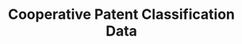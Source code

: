 ---
layout: default
bigquery: https://console.cloud.google.com/bigquery?p=patents-public-data&d=cpc&page=dataset
citation: '“Cooperative Patent Classification” by the EPO and USPTO, for public use. '
contributors: EPO, USPTO
cost: None
description: Cooperative Patent Classification Data contains the scheme and definitions
  of the Cooperative Patent Classification system for classifying patent documents.
  The CPC is the result of a partnership between the EPO and the USPTO in their joint
  effort to develop a common, internationally compatible classification system for
  technical documents, in particular patent publications, which will be used by both
  offices in the patent granting process
documentation: https://www.cooperativepatentclassification.org/cpcSchemeAndDefinitions
last_edit: 04/05/2022, 15:48:18
location: https://www.cooperativepatentclassification.org/index
maintained_by: USPTO, EPO
schema_fields:
- notAllocatable
- applicationReferences
- level
- limitingReferences
- synonyms
- symbol
- residual_references
- parents
- additional_only
- dateRevised
- glossary
- breakdown_code
- breakdownCode
- application_references
- limiting_references
- informative_references
- childGroups
- child_groups
- date_revised
- residualReferences
- sizeCache
- status
- definition
- informativeReferences
- ipcConcordant
- title_part
- not_allocatable
- titleFull
- children
- titlePart
- title_full
- ipc_concordant
shortname: cooperative_patent_classification
tags:
- patents
- science
title: Cooperative Patent Classification Data
uuid: 984374a7-16e9-4b35-9445-458daceb01bf
---